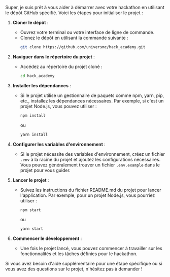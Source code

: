 Super, je suis prêt à vous aider à démarrer avec votre hackathon en utilisant le dépôt GitHub spécifié. Voici les étapes pour initialiser le projet :

1. **Cloner le dépôt** :
   - Ouvrez votre terminal ou votre interface de ligne de commande.
   - Clonez le dépôt en utilisant la commande suivante :
     ```bash
     git clone https://github.com/universmc/hack_academy.git
     ```

2. **Naviguer dans le répertoire du projet** :
   - Accédez au répertoire du projet cloné :
     ```bash
     cd hack_academy
     ```

3. **Installer les dépendances** :
   - Si le projet utilise un gestionnaire de paquets comme npm, yarn, pip, etc., installez les dépendances nécessaires. Par exemple, si c'est un projet Node.js, vous pouvez utiliser :
     ```bash
     npm install
     ```
     ou
     ```bash
     yarn install
     ```

4. **Configurer les variables d'environnement** :
   - Si le projet nécessite des variables d'environnement, créez un fichier `.env` à la racine du projet et ajoutez les configurations nécessaires. Vous pouvez généralement trouver un fichier `.env.example` dans le projet pour vous guider.

5. **Lancer le projet** :
   - Suivez les instructions du fichier README.md du projet pour lancer l'application. Par exemple, pour un projet Node.js, vous pourriez utiliser :
     ```bash
     npm start
     ```
     ou
     ```bash
     yarn start
     ```

6. **Commencer le développement** :
   - Une fois le projet lancé, vous pouvez commencer à travailler sur les fonctionnalités et les tâches définies pour le hackathon.

Si vous avez besoin d'aide supplémentaire pour une étape spécifique ou si vous avez des questions sur le projet, n'hésitez pas à demander !